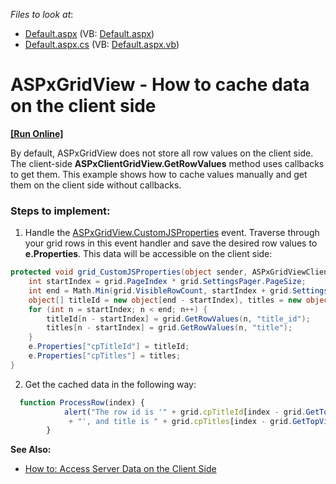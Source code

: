 <!-- default file list -->
*Files to look at*:

* [Default.aspx](./CS/WebSite/Default.aspx) (VB: [Default.aspx](./VB/WebSite/Default.aspx))
* [Default.aspx.cs](./CS/WebSite/Default.aspx.cs) (VB: [Default.aspx.vb](./VB/WebSite/Default.aspx.vb))
<!-- default file list end -->
# ASPxGridView - How to cache data on the client side
<!-- run online -->
**[[Run Online]](https://codecentral.devexpress.com/e123/)**
<!-- run online end -->

By default, ASPxGridView does not store all row values on the client side. The client-side **ASPxClientGridView.GetRowValues** method uses callbacks to get them. This example shows how to cache values manually and get them on the client side without callbacks.  

### Steps to implement:

1) Handle the [ASPxGridView.CustomJSProperties](https://documentation.devexpress.com/AspNet/DevExpress.Web.ASPxGridView.CustomJSProperties.event) event. Traverse through your grid rows in this event handler and save the desired row values to **e.Properties**. This data will be accessible on the client side:
```cs
protected void grid_CustomJSProperties(object sender, ASPxGridViewClientJSPropertiesEventArgs e) {
    int startIndex = grid.PageIndex * grid.SettingsPager.PageSize;
    int end = Math.Min(grid.VisibleRowCount, startIndex + grid.SettingsPager.PageSize);
    object[] titleId = new object[end - startIndex], titles = new object[end - startIndex];
    for (int n = startIndex; n < end; n++) {
        titleId[n - startIndex] = grid.GetRowValues(n, "title_id");
        titles[n - startIndex] = grid.GetRowValues(n, "title");
    }
    e.Properties["cpTitleId"] = titleId;
    e.Properties["cpTitles"] = titles;
}
```
2) Get the cached data in the following way:

```js
  function ProcessRow(index) {
            alert("The row id is '" + grid.cpTitleId[index - grid.GetTopVisibleIndex()]
             + "', and title is " + grid.cpTitles[index - grid.GetTopVisibleIndex()]);
        }
```


**See Also:**
- [How to: Access Server Data on the Client Side](https://documentation.devexpress.com/#AspNet/CustomDocument11816)


